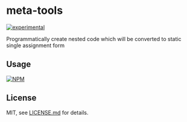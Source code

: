 # meta-tools

[![experimental](http://badges.github.io/stability-badges/dist/experimental.svg)](http://github.com/badges/stability-badges)

Programmatically create nested code which will be converted to static single assignment form

## Usage

[![NPM](https://nodei.co/npm/meta-tools.png)](https://www.npmjs.com/package/meta-tools)

## License

MIT, see [LICENSE.md](http://github.com/aeickhoff/meta-tools/blob/master/LICENSE.md) for details.
